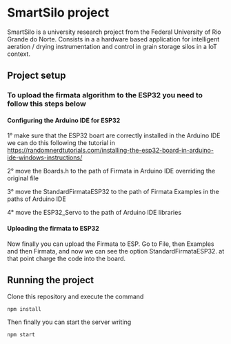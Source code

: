 # SmartSilo project

SmartSilo is a university research project from the Federal University of Rio Grande do Norte. Consists in a a hardware based application for intelligent aeration / drying instrumentation and control in grain storage silos in a IoT context.

## Project setup

### To upload the firmata algorithm to the ESP32 you need to follow this steps below 

#### Configuring the Arduino IDE for ESP32 

1° make sure that the ESP32 boart are correctly installed in the Arduino IDE 
we can do this following the tutorial in https://randomnerdtutorials.com/installing-the-esp32-board-in-arduino-ide-windows-instructions/

2° move the Boards.h to the path of Firmata in Arduino IDE overriding the original file

3° move the StandardFirmataESP32 to the path of Firmata Examples in the paths of Arduino IDE

4° move the ESP32_Servo to the path of Arduino IDE libraries 

#### Uploading the firmata to ESP32  

Now finally you can upload the Firmata to ESP. Go to File, then Examples and then Firmata, and now we can see the option 
StandardFirmataESP32. at that point charge the code into the board. 

## Running the project 

Clone this repository and execute the command 

```
npm install
```

Then finally you can start the server writing 

```
npm start 
```
